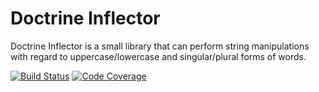 # Doctrine Inflector

Doctrine Inflector is a small library that can perform string manipulations with regard to uppercase/lowercase and singular/plural forms of words.

[![Build Status](https://github.com/doctrine/inflector/workflows/Continuous%20Integration/badge.svg)](https://github.com/doctrine/inflector/actions?query=workflow%3A%22Continuous+Integration%22+branch%3A4.0.x)
[![Code Coverage](https://codecov.io/gh/doctrine/inflector/branch/2.0.x/graph/badge.svg)](https://codecov.io/gh/doctrine/inflector/branch/2.0.x)
